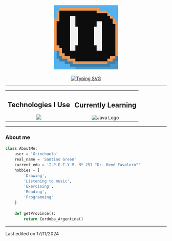 <div>
  <div align="center">
    <img src="./Grin.png" width="200">
  </div>
  <br>
  <div align="center">
    <a href="https://git.io/typing-svg"><img src="https://readme-typing-svg.herokuapp.com?font=IBM+Plex+Mono&weight=500&size=30&duration=4000&pause=1000&color=F6F5FF&center=true&vCenter=true&width=510&lines=Hello+world!+%F0%9F%90%B8+I'm+Grin;Passionate+about+programming;Currently+learning+Java...%F0%9F%92%80;Ok%2C+let's+keep+creating" alt="Typing SVG" /></a>
  </div>
  
  <hr>
  
  <div align="center">
    <table border="0">
      <tr>
        <!-- Caja 1: Tecnologías que uso -->
        <td align="center">
          <h2>Technologies I Use</h2>
          <img width="250px" src="https://skillicons.dev/icons?i=html,js,css,mysql,php&perline=10" />
        </td>
        <!-- Caja 2: Lo que estoy aprendiendo -->
        <td align="center">
          <h2>Currently Learning</h2>
          <img width="100px" src="https://skillicons.dev/icons?i=java,spring" alt="Java Logo" />
        </td>
      </tr>
    </table>
  </div>
  
  <hr>
</div>

### About me

```python
class AboutMe:
    user = 'Grinchuelo'
    real_name = 'Santino Green'
    current_edu = 'I.P.E.T.Y M. Nº 257 "Dr. René Favaloro"'
    hobbies = [
        'Drawing',
        'Listening to music',
        'Exercising',
        'Reading',
        'Programming'
    ]
    
    def getProvince():
        return Cordoba_Argentina()
```
<hr>
<p>Last edited on 17/11/2024</p>
